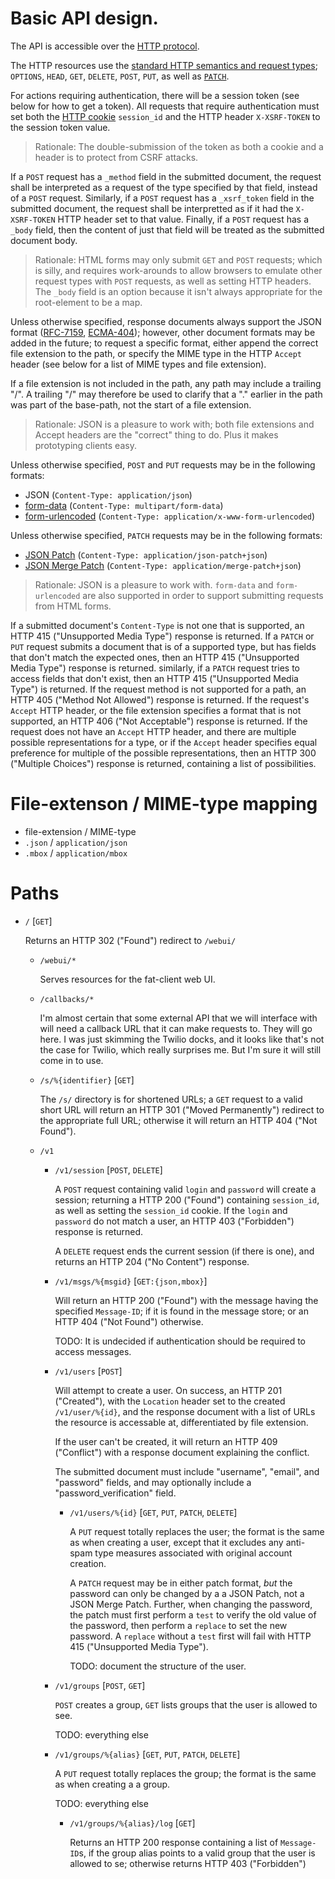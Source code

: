 # Basic API design.

The API is accessible over the [HTTP protocol][RFC-7230].

The HTTP resources use the
[standard HTTP semantics and request types][RFC-7231]; `OPTIONS`,
`HEAD`, `GET`, `DELETE`, `POST`, `PUT`, as well as
[`PATCH`][RFC-5789].

For actions requiring authentication, there will be a session token
(see below for how to get a token).  All requests that require
authentication must set both the [HTTP cookie][RFC-6265] `session_id`
and the HTTP header `X-XSRF-TOKEN` to the session token value.

> Rationale: The double-submission of the token as both a cookie and a
> header is to protect from CSRF attacks.

If a `POST` request has a `_method` field in the submitted document,
the request shall be interpreted as a request of the type specified by
that field, instead of a `POST` request.  Similarly, if a `POST`
request has a `_xsrf_token` field in the submitted document, the
request shall be interpretted as if it had the `X-XSRF-TOKEN` HTTP
header set to that value.  Finally, if a `POST` request has a `_body`
field, then the content of just that field will be treated as the
submitted document body.

> Rationale: HTML forms may only submit `GET` and `POST` requests;
> which is silly, and requires work-arounds to allow browsers to
> emulate other request types with `POST` requests, as well as setting
> HTTP headers.  The `_body` field is an option because it isn't
> always appropriate for the root-element to be a map.

Unless otherwise specified, response documents always support the JSON
format ([RFC-7159][], [ECMA-404][]); however, other document formats
may be added in the future; to request a specific format, either
append the correct file extension to the path, or specify the MIME
type in the HTTP `Accept` header (see below for a list of MIME types
and file extension).

If a file extension is not included in the path, any path may include
a trailing "/".  A trailing "/" may therefore be used to clarify that
a "." earlier in the path was part of the base-path, not the start of
a file extension.

> Rationale: JSON is a pleasure to work with; both file extensions and
> Accept headers are the "correct" thing to do.  Plus it makes
> prototyping clients easy.

Unless otherwise specified, `POST` and `PUT` requests may be in the
following formats:
 - JSON (`Content-Type: application/json`)
 - [form-data][RFC-2388] (`Content-Type: multipart/form-data`)
 - [form-urlencoded][form-urlencoded] (`Content-Type: application/x-www-form-urlencoded`)

Unless otherwise specified, `PATCH` requests may be in the following
formats:
 - [JSON Patch][RFC-6902] (`Content-Type: application/json-patch+json`)
 - [JSON Merge Patch][RFC-7368] (`Content-Type: application/merge-patch+json`)

> Rationale: JSON is a pleasure to work with. `form-data` and
> `form-urlencoded` are also supported in order to support submitting
> requests from HTML forms.

If a submitted document's `Content-Type` is not one that is supported,
an HTTP 415 ("Unsupported Media Type") response is returned.  If a
`PATCH` or `PUT` request submits a document that is of a supported
type, but has fields that don't match the expected ones, then an HTTP
415 ("Unsupported Media Type") response is returned.  similarly, if a
`PATCH` request tries to access fields that don't exist, then an HTTP
415 ("Unsupported Media Type") is returned.  If the request method is
not supported for a path, an HTTP 405 ("Method Not Allowed") response
is returned.  If the request's `Accept` HTTP header, or the file
extension specifies a format that is not supported, an HTTP 406 ("Not
Acceptable") response is returned.  If the request does not have an
`Accept` HTTP header, and there are multiple possible representations
for a type, or if the `Accept` header specifies equal preference for
multiple of the possible representations, then an HTTP 300 ("Multiple
Choices") response is returned, containing a list of possibilities.

[RFC-2388]: https://tools.ietf.org/html/rfc2388
	"Returning Values from Forms: multipart/form-data"
[RFC-2616]: https://tools.ietf.org/html/rfc2616
	"RFC 2616: Hypertext Transfer Protocol -- HTTP/1.1"
[RFC-5789]: https://tools.ietf.org/html/rfc5789
	"RFC 5789: PATCH Method for HTTP"
[RFC-6265]: https://tools.ietf.org/html/rfc6265
	"RFC 6265: HTTP State Management Mechanism"
[RFC-6902]: https://tools.ietf.org/html/rfc6902
	"RFC 6902: JavaScript Object Notation (JSON) Patch"
[RFC-7159]: https://tools.ietf.org/html/rfc7159
	"RFC 7159: The JavaScript Object Notation (JSON) Data Interchange Format"
[RFC-7230]: https://tools.ietf.org/html/rfc7231
	"Hypertext Transfer Protocol (HTTP/1.1): Message Syntax and Routing"
[RFC-7231]: https://tools.ietf.org/html/rfc7231
	"Hypertext Transfer Protocol (HTTP/1.1): Semantics and Content"
[RFC-7368]: https://tools.ietf.org/html/rfc7368
	"RFC 7368: JSON Merge Patch"
[ECMA-404]: http://www.ecma-international.org/publications/files/ECMA-ST/ECMA-404.pdf
	"ECMA-404: The JSON Data Interchange Format"
[form-urlencoded]: http://www.w3.org/html/wg/drafts/html/master/semantics.html#application/x-www-form-urlencoded-encoding-algorithm
	"HTML5.1: x-www-form-urlencoded encoding Algorithm"

# File-extenson / MIME-type mapping

 * file-extension / MIME-type
 * `.json` / `application/json`
 * `.mbox` / `application/mbox`

# Paths

* `/` [`GET`]

	Returns an HTTP 302 ("Found") redirect to `/webui/`

	* `/webui/*`

		Serves resources for the fat-client web UI.

	* `/callbacks/*`

		I'm almost certain that some external API that we will
		interface with will need a callback URL that it can make
		requests to.  They will go here.  I was just skimming the
		Twilio docks, and it looks like that's not the case for
		Twilio, which really surprises me.  But I'm sure it will still
		come in to use.

	* `/s/%{identifier}` [`GET`]

		The `/s/` directory is for shortened URLs; a `GET` request to
		a valid short URL will return an HTTP 301 ("Moved
		Permanently") redirect to the appropriate full URL; otherwise
		it will return an HTTP 404 ("Not Found").

	* `/v1`

		* `/v1/session` [`POST`, `DELETE`]

			A `POST` request containing valid `login` and `password` will
			create a session; returning a HTTP 200 ("Found") containing
			`session_id`, as well as setting the `session_id` cookie.  If
			the `login` and `password` do not match a user, an HTTP 403
			("Forbidden") response is returned.

			A `DELETE` request ends the current session (if there is one),
			and returns an HTTP 204 ("No Content") response.

		* `/v1/msgs/%{msgid}` [`GET:{json,mbox}`]

			Will return an HTTP 200 ("Found") with the message having the
			specified `Message-ID`; if it is found in the message store;
			or an HTTP 404 ("Not Found") otherwise.

			TODO: It is undecided if authentication should be required to
			access messages.

		* `/v1/users` [`POST`]

			Will attempt to create a user. On success, an HTTP 201
			("Created"), with the `Location` header set to the created
			`/v1/user/%{id}`, and the response document with a list of
			URLs the resource is accessable at, differentiated by file
			extension.

			If the user can't be created, it will return an HTTP 409
			("Conflict") with a response document explaining the conflict.

			The submitted document must include "username", "email", and
			"password" fields, and may optionally include a
			"password_verification" field.

			* `/v1/users/%{id}` [`GET`, `PUT`, `PATCH`, `DELETE`]

				A `PUT` request totally replaces the user; the format is
				the same as when creating a user, except that it excludes
				any anti-spam type measures associated with original
				account creation.

				A `PATCH` request may be in either patch format, *but*
				the password can only be changed by a a JSON Patch,
				not a JSON Merge Patch.  Further, when changing the
				password, the patch must first perform a `test` to
				verify the old value of the password, then perform a
				`replace` to set the new password.  A `replace`
				without a `test` first will fail with HTTP 415
				("Unsupported Media Type").

				TODO: document the structure of the user.

		* `/v1/groups` [`POST`, `GET`]

			`POST` creates a group, `GET` lists groups that the user is
			allowed to see.

			TODO: everything else

		* `/v1/groups/%{alias}` [`GET`, `PUT`, `PATCH`, `DELETE`]

			A `PUT` request totally replaces the group; the format is the
			same as when creating a a group.

			TODO: everything else

			* `/v1/groups/%{alias}/log` [`GET`]

				Returns an HTTP 200 response containing a list of
				`Message-ID`s, if the group alias points to a valid group
				that the user is allowed to se; otherwise returns HTTP 403
				("Forbidden")

